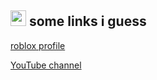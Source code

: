 <a href="https://drippypop.github.io"><img src="https://drippypop.github.io/assets/homebutton.gif" width="25" height="25"></a> some links i guess
-----
[roblox profile](https://www.roblox.com/users/79749340/profile)

[YouTube channel](https://www.youtube.com/@drippy_pop)

